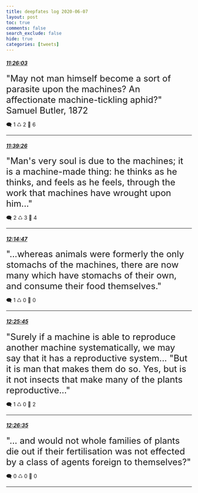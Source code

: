 ```yaml
---
title: deepfates log 2020-06-07
layout: post
toc: true
comments: false
search_exclude: false
hide: true
categories: [tweets]
---
```



#### <a href = "https://twitter.com/deepfates/status/1269682044017061888">*11:26:03*</a>

<font size="5">"May not man himself become a sort of parasite upon the machines? An affectionate machine-tickling aphid?"  Samuel Butler, 1872</font>



🗨️ 1 ♺ 2 🤍  6   

---
    
#### <a href = "https://twitter.com/deepfates/status/1269685414043910144">*11:39:26*</a>

<font size="5">"Man's very soul is due to the machines; it is a machine-made thing: he thinks as he thinks, and feels as he feels, through the work that machines have wrought upon him..."</font>



🗨️ 2 ♺ 3 🤍  4   

---
    
#### <a href = "https://twitter.com/deepfates/status/1269694309881638912">*12:14:47*</a>

<font size="5">"...whereas animals were formerly the only stomachs of the machines, there are now many which have stomachs of their own, and consume their food themselves."</font>



🗨️ 1 ♺ 0 🤍  0   

---
    
#### <a href = "https://twitter.com/deepfates/status/1269697068374745093">*12:25:45*</a>

<font size="5">"Surely if a machine is able to reproduce another machine systematically, we may say that it has a reproductive system...   "But it is man that makes them do so. Yes, but is it not insects that make many of the plants reproductive..."</font>



🗨️ 1 ♺ 0 🤍  2   

---
    
#### <a href = "https://twitter.com/deepfates/status/1269697276571574272">*12:26:35*</a>

<font size="5">"... and would not whole families of plants die out if their fertilisation was not effected by a class of agents foreign to themselves?"</font>



🗨️ 0 ♺ 0 🤍  0   

---
    
            

